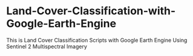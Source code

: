 # Land-Cover-Classification-with-Google-Earth-Engine
This is Land Cover Classification Scripts with Google Earth Engine Using Sentinel 2 Multispectral Imagery
